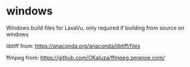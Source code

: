 # windows
Windows build files for LavaVu, only required if building from source on windows

libtiff from:
https://anaconda.org/anaconda/libtiff/files

ffmpeg from:
https://github.com/OKaluza/ffmpeg.zeranoe.com/
